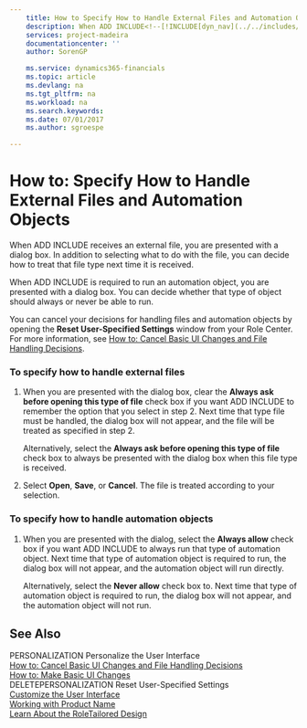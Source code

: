 ```yaml
---
    title: How to Specify How to Handle External Files and Automation Objects | Microsoft Docs
    description: When ADD INCLUDE<!--[!INCLUDE[dyn_nav](../../includes/dyn_nav_md.md)]--> receives an external file, you are presented with a dialog box. In addition to selecting what to do with the file, you can decide how to treat that file type next time it is received.
    services: project-madeira
    documentationcenter: ''
    author: SorenGP

    ms.service: dynamics365-financials
    ms.topic: article
    ms.devlang: na
    ms.tgt_pltfrm: na
    ms.workload: na
    ms.search.keywords:
    ms.date: 07/01/2017
    ms.author: sgroespe

---
```

# How to: Specify How to Handle External Files and Automation Objects
When ADD INCLUDE<!--[!INCLUDE[dyn_nav](../../includes/dyn_nav_md.md)]--> receives an external file, you are presented with a dialog box. In addition to selecting what to do with the file, you can decide how to treat that file type next time it is received.  
  
 When ADD INCLUDE<!--[!INCLUDE[dyn_nav](../../includes/dyn_nav_md.md)]--> is required to run an automation object, you are presented with a dialog box. You can decide whether that type of object should always or never be able to run.  
  
 You can cancel your decisions for handling files and automation objects by opening the **Reset User-Specified Settings** window from your Role Center. For more information, see [How to: Cancel Basic UI Changes and File Handling Decisions](../how-to-cancel-basic-ui-changes-and-file-handling-decisions.md).  
  
### To specify how to handle external files  
  
1.  When you are presented with the dialog box, clear the **Always ask before opening this type of file** check box if you want ADD INCLUDE<!--[!INCLUDE[dyn_nav](../../includes/dyn_nav_md.md)]--> to remember the option that you select in step 2. Next time that type file must be handled, the dialog box will not appear, and the file will be treated as specified in step 2.  
  
     Alternatively, select the **Always ask before opening this type of file** check box to always be presented with the dialog box when this file type is received.  
  
2.  Select **Open**, **Save**, or **Cancel**. The file is treated according to your selection.  
  
### To specify how to handle automation objects  
  
1.  When you are presented with the dialog, select the **Always allow** check box if you want ADD INCLUDE<!--[!INCLUDE[dyn_nav](../../includes/dyn_nav_md.md)]--> to always run that type of automation object. Next time that type of automation object is required to run, the dialog box will not appear, and the automation object will run directly.  
  
     Alternatively, select the **Never allow** check box to. Next time that type of automation object is required to run, the dialog box will not appear, and the automation object will not run.  
  
## See Also  
 PERSONALIZATION Personalize the User Interface   
 [How to: Cancel Basic UI Changes and File Handling Decisions](../how-to-cancel-basic-ui-changes-and-file-handling-decisions.md)   
 [How to: Make Basic UI Changes](../how-to-make-basic-ui-changes.md)   
 DELETEPERSONALIZATION Reset User-Specified Settings   
 [Customize the User Interface](../customize-the-user-interface.md)   
 [Working with Product Name](../working-with-$-p_1-product-name-$-.md)   
 [Learn About the RoleTailored Design](../learn-about-the-roletailored-design.md)